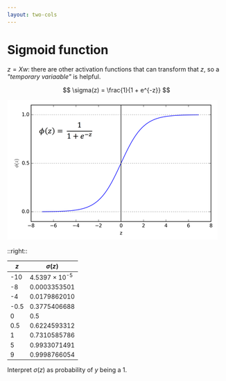 ```yaml
---
layout: two-cols
---
```


# Sigmoid function

<div></div>

$z = Xw$: there are other activation functions that can transform that $z$, 
so a _"temporary variaable"_ is helpful.

$$
\sigma(z) = \frac{1}{1 + e^{-z}}
$$

<img alt="sigmoid" src="/images/sigmoid.png" />

::right::

| $z$   | $\sigma(z)$              |
|-------|--------------------------|
| -10   | 4.5397 × 10<sup>-5</sup> |
| -8    | 0.0003353501             |
| -4    | 0.0179862010             |
| -0.5  | 0.3775406688             |
| 0     | 0.5                      |
| 0.5   | 0.6224593312             |
| 1     | 0.7310585786             |
| 5     | 0.9933071491             |
| 9     | 0.9998766054             |

Interpret $\sigma(z)$ as probability of $y$ being a $1$.

